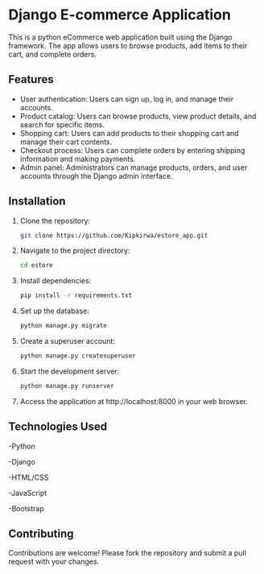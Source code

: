# Django E-commerce Application

This is a python eCommerce web application built using the Django framework. The app allows users to browse products, add items to their cart, and complete orders.

## Features

- User authentication: Users can sign up, log in, and manage their accounts.
- Product catalog: Users can browse products, view product details, and search for specific items.
- Shopping cart: Users can add products to their shopping cart and manage their cart contents.
- Checkout process: Users can complete orders by entering shipping information and making payments.
- Admin panel: Administrators can manage products, orders, and user accounts through the Django admin interface.

## Installation

1. Clone the repository:

   ```bash
   git clone https://github.com/Kipkirwa/estore_app.git

2. Navigate to the project directory:

   ```bash
   cd estore
3. Install dependencies:

   ```bash
   pip install -r requirements.txt

4. Set up the database:

    ```bash
   python manage.py migrate

5. Create a superuser account:

   ```bash
   python manage.py createsuperuser

6. Start the development server:

   ```bash
   python manage.py runserver

7. Access the application at http://localhost:8000 in your web browser.

## Technologies Used

-Python

-Django

-HTML/CSS

-JavaScript

-Bootstrap

## Contributing
Contributions are welcome! Please fork the repository and submit a pull request with your changes.

